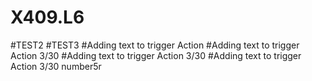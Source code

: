 # X409.L6

#TEST2
#TEST3
#Adding text to trigger Action
#Adding text to trigger Action 3/30
#Adding text to trigger Action 3/30
#Adding text to trigger Action 3/30 number5r